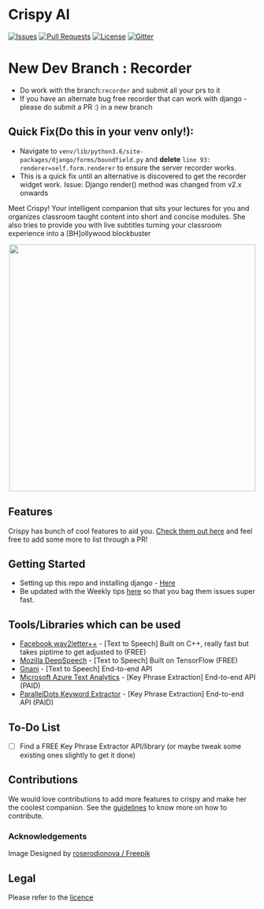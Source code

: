 # Crispy AI

[![Issues](https://img.shields.io/github/issues-closed/oss2019/crispy-ai.svg?style=flat-square)](https://github.com/oss2019/crispy-ai/issues) [![Pull Requests](https://img.shields.io/github/issues-pr-closed/oss2019/crispy-ai.svg?style=flat-square)](https://github.com/oss2019/crispy-ai/pulls) [![License](https://img.shields.io/apm/l/vim-mode.svg?style=flat-square)](https://github.com/oss2019/crispy-ai/blob/master/LICENSE) [![Gitter](https://img.shields.io/badge/chat-on%20gitter-ff006f.svg?style=flat-square)](https://gitter.im/oss2019/community)

# New Dev Branch : Recorder

- Do work with the branch:`recorder` and submit all your prs to it
- If you have an alternate bug free recorder that can work with django - please do submit a PR :) in a new branch

## Quick Fix(Do this in your venv only!): 

-  Navigate to `venv/lib/python3.6/site-packages/django/forms/boundfield.py`
and **delete** `line 93: renderer=self.form.renderer` to ensure the server recorder works.
- This is a quick fix until an alternative is discovered to get the recorder widget work. Issue: Django render() method was changed from v2.x onwards

Meet Crispy! Your intelligent companion that sits your lectures for you and organizes classroom taught content into short and concise modules.
She also tries to provide you with live subtitles turning your classroom experience into a [BH]ollywood blockbuster

<p align="center"> <img width="500" src="images/195.jpg"> </p>


## Features
Crispy has bunch of cool features to aid you. [Check them out here](features.md) and feel free to add some more to list through a PR!

## Getting Started
  - Setting up this repo and installing django - [Here](https://github.com/oss2019/crispy-ai/blob/master/weekly/week_0.md)
  - Be updated with the Weekly tips [here](https://github.com/oss2019/crispy-ai/tree/master/weekly) so that you bag them issues super fast.

## Tools/Libraries which can be used
  - [Facebook wav2letter++](https://github.com/facebookresearch/wav2letter) - [Text to Speech] Built on C++, really fast but takes piptime to get adjusted to (FREE)
  - [Mozilla DeepSpeech](https://github.com/mozilla/DeepSpeech) - [Text to Speech] Built on TensorFlow (FREE)
  - [Gnani](https://gnani.ai/SpeechToTextApi) - [Text to Speech] End-to-end API
  - [Microsoft Azure Text Analytics](https://azure.microsoft.com/en-in/services/cognitive-services/text-analytics/) - [Key Phrase Extraction] End-to-end API (PAID)
  - [ParallelDots Keyword Extractor](https://www.paralleldots.com/keyword-extractor) - [Key Phrase Extraction] End-to-end API (PAID)
  
## To-Do List
  - [ ] Find a FREE Key Phrase Extractor API/library (or maybe tweak some existing ones slightly to get it done)

## Contributions
We would love contributions to add more features to crispy and make her the coolest companion. See the [guidelines](contributions.md) to know more on how to contribute.

### Acknowledgements
Image Designed by [roserodionova / Freepik](http://www.freepik.com")

## Legal
Please refer to the [licence](https://github.com/oss2019/crispy-ai/blob/master/LICENSE)
